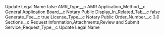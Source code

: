 <?xml version="1.0" encoding="UTF-8"?>
<CustomMetadata xmlns="http://soap.sforce.com/2006/04/metadata" xmlns:xsi="http://www.w3.org/2001/XMLSchema-instance" xmlns:xsd="http://www.w3.org/2001/XMLSchema">
    <label>Update Legal Name</label>
    <protected>false</protected>
    <values>
        <field>AMR_Type__c</field>
        <value xsi:type="xsd:string">AMR</value>
    </values>
    <values>
        <field>Application_Method__c</field>
        <value xsi:type="xsd:string">General Application</value>
    </values>
    <values>
        <field>Board__c</field>
        <value xsi:type="xsd:string">Notary Public</value>
    </values>
    <values>
        <field>Display_In_Related_Tab__c</field>
        <value xsi:type="xsd:boolean">false</value>
    </values>
    <values>
        <field>Generate_Fee__c</field>
        <value xsi:type="xsd:boolean">true</value>
    </values>
    <values>
        <field>License_Type__c</field>
        <value xsi:type="xsd:string">Notary Public</value>
    </values>
    <values>
        <field>Order_Number__c</field>
        <value xsi:type="xsd:double">3.0</value>
    </values>
    <values>
        <field>Sections__c</field>
        <value xsi:type="xsd:string">Request Information,Attachments,Review and Submit</value>
    </values>
    <values>
        <field>Service_Request_Type__c</field>
        <value xsi:type="xsd:string">Update Legal Name</value>
    </values>
</CustomMetadata>
